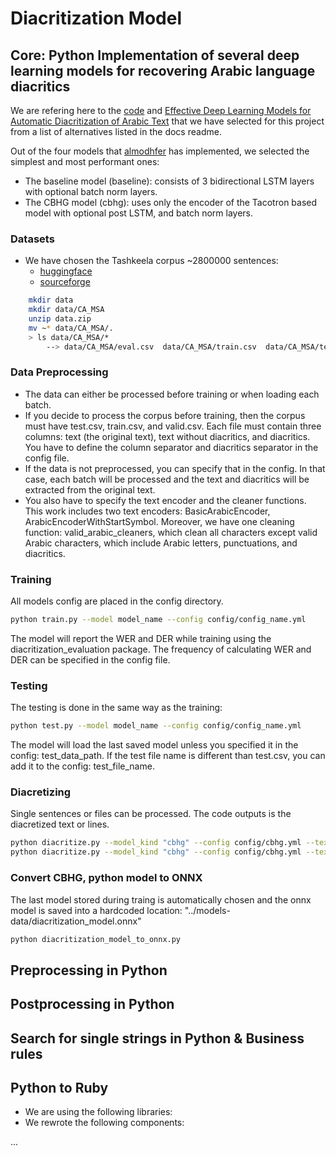 # Diacritization Model




## Core: Python Implementation of several deep learning models for recovering Arabic language diacritics

We are refering here to the [code](https://github.com/almodhfer/Arabic_Diacritization) and 
[Effective Deep Learning Models for Automatic Diacritization of Arabic Text](https://ieeexplore.ieee.org/document/9274427) that we have selected for this project from a list of alternatives listed in the docs readme.

Out of the four models that [almodhfer](https://github.com/almodhfer) has implemented, we selected the simplest and most performant ones:

- The baseline model (baseline): consists of 3 bidirectional LSTM layers with optional batch norm layers.
- The CBHG model (cbhg): uses only the encoder of the Tacotron based model with optional post LSTM, and batch norm layers.


### Datasets

- We have chosen the Tashkeela corpus ~2800000 sentences:
    * [huggingface](https://huggingface.co/datasets/tashkeela)
    * [sourceforge](https://sourceforge.net/projects/tashkeela-processed/)
```bash
    mkdir data
    mkdir data/CA_MSA
    unzip data.zip
    mv ~* data/CA_MSA/.
    > ls data/CA_MSA/*
        --> data/CA_MSA/eval.csv  data/CA_MSA/train.csv  data/CA_MSA/test.csv
```
    

### Data Preprocessing

- The data can either be processed before training or when loading each batch.
- If you decide to process the corpus before training, then the corpus must have test.csv, train.csv, and valid.csv. Each file must contain three columns: text (the original text), text without diacritics, and diacritics. You have to define the column separator and diacritics separator in the config file.
- If the data is not preprocessed, you can specify that in the config.
  In that case,  each batch will be processed and the text and diacritics 
  will be extracted from the original text.
- You also have to specify the text encoder and the cleaner functions.
  This work includes two text encoders: BasicArabicEncoder, ArabicEncoderWithStartSymbol.
  Moreover, we have one cleaning function: valid_arabic_cleaners, which clean all characters except valid Arabic characters,
  which include Arabic letters, punctuations, and diacritics.

### Training

All models config are placed in the config directory.

```bash
python train.py --model model_name --config config/config_name.yml
```

The model will report the WER and DER while training using the
diacritization_evaluation package. The frequency of calculating WER and
DER can be specified in the config file.

### Testing

The testing is done in the same way as the training:

```bash
python test.py --model model_name --config config/config_name.yml
```

The model will load the last saved model unless you specified it in the config:
test_data_path. If the test file name is different than test.csv, you
can add it to the config: test_file_name.

### Diacretizing

Single sentences or files can be processed. The code outputs is the diacretized text or lines.
```bash
python diacritize.py --model_kind "cbhg" --config config/cbhg.yml --text 'قطر'
python diacritize.py --model_kind "cbhg" --config config/cbhg.yml --text_file path_to_text_file
```


### Convert CBHG, python model to ONNX

The last model stored during traing is automatically chosen and the onnx model is saved into a hardcoded location:
"../models-data/diacritization_model.onnx"

```bash
python diacritization_model_to_onnx.py
```

## Preprocessing in Python


## Postprocessing in Python


## Search for single strings in Python & Business rules


## Python to Ruby

* We are using the following libraries:
* We rewrote the following components:

...

